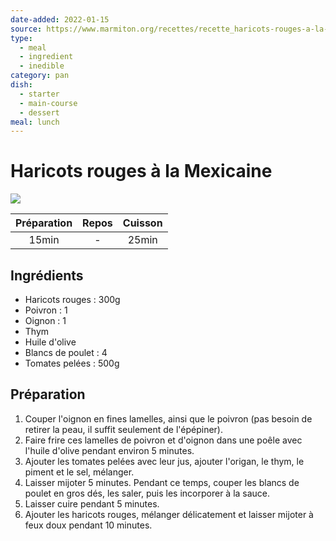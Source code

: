 ```yaml
---
date-added: 2022-01-15
source: https://www.marmiton.org/recettes/recette_haricots-rouges-a-la-mexicaine_18284.aspx
type:
  - meal
  - ingredient
  - inedible
category: pan
dish:
  - starter
  - main-course
  - dessert
meal: lunch
---
```


# Haricots rouges à la Mexicaine

![](images/Haricots%20rouges%20à%20la%20Mexicaine.jpg)

| Préparation | Repos | Cuisson |
|:-----------:|:-----:|:-------:|
|    15min    |   -   |  25min  |

## Ingrédients

- Haricots rouges : 300g
- Poivron : 1
- Oignon : 1
- Thym
- Huile d'olive
- Blancs de poulet : 4
- Tomates pelées : 500g

## Préparation

1. Couper l'oignon en fines lamelles, ainsi que le poivron (pas besoin de retirer la peau, il suffit seulement de l'épépiner).
2. Faire frire ces lamelles de poivron et d'oignon dans une poêle avec l'huile d'olive pendant environ 5 minutes.
3. Ajouter les tomates pelées avec leur jus, ajouter l'origan, le thym, le piment et le sel, mélanger.
4. Laisser mijoter 5 minutes. Pendant ce temps, couper les blancs de poulet en gros dés, les saler, puis les incorporer à la sauce.
5. Laisser cuire pendant 5 minutes.
6. Ajouter les haricots rouges, mélanger délicatement et laisser mijoter à feux doux pendant 10 minutes.
